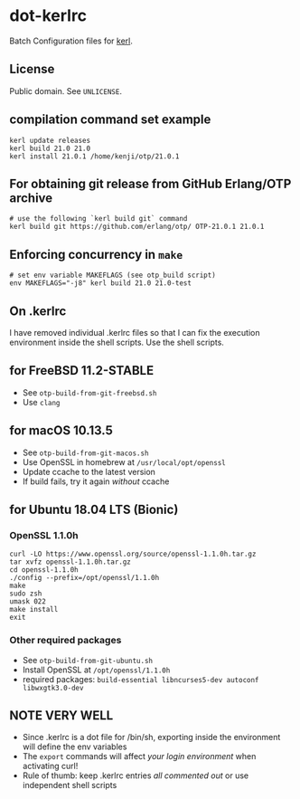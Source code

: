 # dot-kerlrc

Batch Configuration files for [kerl](https://github.com/kerl/kerl/).

## License

Public domain. See `UNLICENSE`.

## compilation command set example

    kerl update releases
    kerl build 21.0 21.0
    kerl install 21.0.1 /home/kenji/otp/21.0.1

## For obtaining git release from GitHub Erlang/OTP archive

    # use the following `kerl build git` command
    kerl build git https://github.com/erlang/otp/ OTP-21.0.1 21.0.1

## Enforcing concurrency in `make`

    # set env variable MAKEFLAGS (see otp_build script)
    env MAKEFLAGS="-j8" kerl build 21.0 21.0-test

## On .kerlrc

I have removed individual .kerlrc files so that I can fix the execution environment inside the shell scripts. Use the shell scripts.

## for FreeBSD 11.2-STABLE

* See `otp-build-from-git-freebsd.sh`
* Use `clang`

## for macOS 10.13.5

* See `otp-build-from-git-macos.sh`
* Use OpenSSL in homebrew at `/usr/local/opt/openssl`
* Update ccache to the latest version
* If build fails, try it again *without* ccache

## for Ubuntu 18.04 LTS (Bionic)

### OpenSSL 1.1.0h

```
curl -LO https://www.openssl.org/source/openssl-1.1.0h.tar.gz
tar xvfz openssl-1.1.0h.tar.gz
cd openssl-1.1.0h
./config --prefix=/opt/openssl/1.1.0h
make
sudo zsh
umask 022
make install
exit
```

### Other required packages

* See `otp-build-from-git-ubuntu.sh`
* Install OpenSSL at `/opt/openssl/1.1.0h`
* required packages: `build-essential libncurses5-dev autoconf libwxgtk3.0-dev`

## NOTE VERY WELL

* Since .kerlrc is a dot file for /bin/sh, exporting inside the environment will define the env variables
* The `export` commands will affect *your login environment* when activating curl!
* Rule of thumb: keep .kerlrc entries *all commented out* or use independent shell scripts
